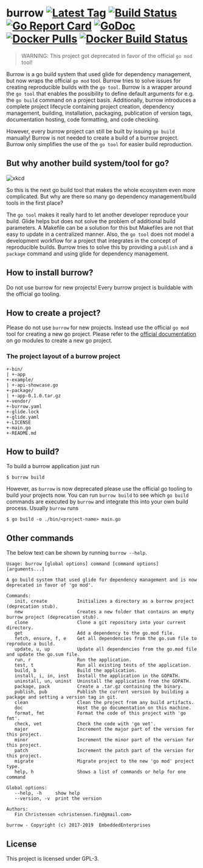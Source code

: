 # burrow [![Latest Tag](https://img.shields.io/github/tag/EmbeddedEnterprises/burrow.svg)](https://github.com/EmbeddedEnterprises/burrow/releases) [![Build Status](https://travis-ci.org/EmbeddedEnterprises/burrow.svg?branch=master)](https://travis-ci.org/EmbeddedEnterprises/burrow) [![Go Report Card](https://goreportcard.com/badge/github.com/EmbeddedEnterprises/burrow)](https://goreportcard.com/report/github.com/EmbeddedEnterprises/burrow) [![GoDoc](https://godoc.org/github.com/EmbeddedEnterprises/burrow?status.svg)](https://godoc.org/github.com/EmbeddedEnterprises/burrow) [![Docker Pulls](https://img.shields.io/docker/pulls/embeddedenterprises/burrow.svg)](https://hub.docker.com/r/embeddedenterprises/burrow/) [![Docker Build Status](https://img.shields.io/docker/build/embeddedenterprises/burrow.svg)](https://hub.docker.com/r/embeddedenterprises/burrow/builds/)

> WARNING: This project got deprecated in favor of the official `go mod` tool!

Burrow is a go build system that used glide for dependency management, but now wraps the official `go mod` tool. Burrow tries to solve issues for creating reproducible builds with the `go tool`. Burrow is a wrapper around the `go tool` that enables the possibility to define default arguments for e.g. the `go build` command on a project basis. Additionally, burrow introduces a complete project lifecycle containing project creation, dependency management, building, installation, packaging, publication of version tags, documentation hosting, code formatting, and code checking.

However, every burrow project can still be built by issuing `go build` manually! Burrow is not needed to create a build of a burrow project. Burrow only simplifies the use of the `go tool` for easier build reproduction.

## But why another build system/tool for go?

![xkcd](https://imgs.xkcd.com/comics/standards.png)

So this is the next go build tool that makes the whole ecosystem even more complicated. But why are there so many go dependency management/build tools in the first place?

The `go tool` makes it really hard to let another developer reproduce your build. Glide helps but does not solve the problem of additional build parameters. A Makefile can be a solution for this but Makefiles are not that easy to update in a centralized manner. Also, the `go tool` does not model a development workflow for a project that integrates in the concept of reproducible builds. Burrow tries to solve this by providing a `publish` and a `package` command and using glide for dependency management.

## How to install burrow?

Do not use burrow for new projects! Every burrow project is buildable with the official go tooling.

## How to create a project?

Please do not use `burrow` for new projects. Instead use the official `go mod` tool for creating a new go project. Please refer to the [official documentation](https://github.com/golang/go/wiki/Modules) on go modules to create a new go project.

### The project layout of a burrow project

```
+-bin/
| +-app
+-example/
| +-api-showcase.go
+-package/
| +-app-0.1.0.tar.gz
+-vendor/
+-burrow.yaml
+-glide.lock
+-glide.yaml
+-LICENSE
+-main.go
+-README.md
```

## How to build?

To build a burrow application just run

```
$ burrow build
```

However, as `burrow` is now deprecated please use the official go tooling to build your projects now. You can run `burrow build` to see which `go build` commands are executed by `burrow` and integrate this into your own build process. Usually `burrow` runs

```
$ go build -o ./bin/<project-name> main.go
```

## Other commands

The below text can be shown by running `burrow --help`.

```
Usage: burrow [global options] command [command options] [arguments...]

A go build system that used glide for dependency management and is now deprecated in favor of 'go mod'.

Commands:
   init, create           Initializes a directory as a burrow project (deprecation stub).
   new                    Creates a new folder that contains an empty burrow project (deprecation stub).
   clone                  Clone a git repository into your current directory.
   get                    Add a dependency to the go.mod file.
   fetch, ensure, f, e    Get all dependencies from the go.sum file to reproduce a build.
   update, u, up          Update all dependencies from the go.mod file and update the go.sum file.
   run, r                 Run the application.
   test, t                Run all existing tests of the application.
   build, b               Build the application.
   install, i, in, inst   Install the application in the GOPATH.
   uninstall, un, uninst  Uninstall the application from the GOPATH.
   package, pack          Create a .tar.gz containing the binary.
   publish, pub           Publish the current version by building a package and setting a version tag in git.
   clean                  Clean the project from any build artifacts.
   doc                    Host the go documentation on this machine.
   format, fmt            Format the code of this project with 'go fmt'.
   check, vet             Check the code with 'go vet'.
   major                  Increment the major part of the version for this project.
   minor                  Increment the minor part of the version for this project.
   patch                  Increment the patch part of the version for this project.
   migrate                Migrate project to the new 'go mod' project type.
   help, h                Shows a list of commands or help for one command

Global options:
   --help, -h     show help
   --version, -v  print the version
   
Authors:
   Fin Christensen <christensen.fin@gmail.com>
   
burrow - Copyright (c) 2017-2019  EmbeddedEnterprises
```

## License

This project is licensed under GPL-3.
